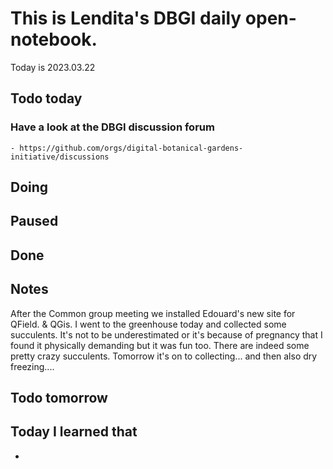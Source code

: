 
# This is Lendita's DBGI daily open-notebook.

Today is 2023.03.22

## Todo today

### Have a look at the DBGI discussion forum
    - https://github.com/orgs/digital-botanical-gardens-initiative/discussions
###
###

## Doing

## Paused

## Done

## Notes
After the Common group meeting we installed Edouard's new site for QField. & QGis.
I went to the greenhouse today and collected some succulents. It's not to be underestimated or it's because of pregnancy that I found it physically demanding but it was fun too. There are indeed some pretty crazy succulents. Tomorrow it's on to collecting... and then also dry freezing....


## Todo tomorrow

###
###
###


## Today I learned that

-
